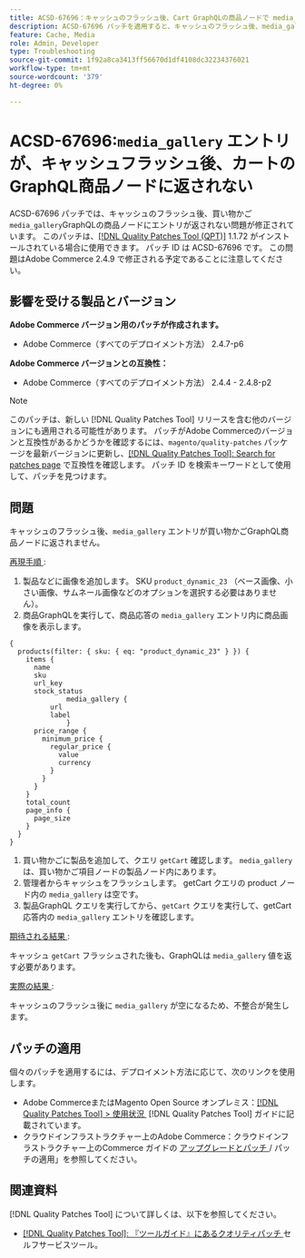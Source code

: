 ```yaml
---
title: ACSD-67696：キャッシュのフラッシュ後、Cart GraphQLの商品ノードで media_gallery エントリが返されない
description: ACSD-67696 パッチを適用すると、キャッシュのフラッシュ後、media_gallery エントリが買い物かごのGraphQL製品ノードに返されないAdobe Commerceの問題を修正できます。
feature: Cache, Media
role: Admin, Developer
type: Troubleshooting
source-git-commit: 1f92a8ca3413ff56670d1df4108dc32234376021
workflow-type: tm+mt
source-wordcount: '379'
ht-degree: 0%

---
```



# ACSD-67696:`media_gallery` エントリが、キャッシュフラッシュ後、カートのGraphQL商品ノードに返されない

ACSD-67696 パッチでは、キャッシュのフラッシュ後、買い物かご `media_gallery`GraphQLの商品ノードにエントリが返されない問題が修正されています。 このパッチは、[[!DNL Quality Patches Tool (QPT)]](/help/tools/quality-patches-tool/quality-patches-tool-to-self-serve-quality-patches.md) 1.1.72 がインストールされている場合に使用できます。 パッチ ID は ACSD-67696 です。 この問題はAdobe Commerce 2.4.9 で修正される予定であることに注意してください。

## 影響を受ける製品とバージョン

**Adobe Commerce バージョン用のパッチが作成されます。**

* Adobe Commerce（すべてのデプロイメント方法） 2.4.7-p6

**Adobe Commerce バージョンとの互換性：**

* Adobe Commerce（すべてのデプロイメント方法） 2.4.4 - 2.4.8-p2

>[!NOTE]
>
>このパッチは、新しい [!DNL Quality Patches Tool] リリースを含む他のバージョンにも適用される可能性があります。 パッチがAdobe Commerceのバージョンと互換性があるかどうかを確認するには、`magento/quality-patches` パッケージを最新バージョンに更新し、[[!DNL Quality Patches Tool]: Search for patches page](https://experienceleague.adobe.com/tools/commerce-quality-patches/index.html) で互換性を確認します。 パッチ ID を検索キーワードとして使用して、パッチを見つけます。

## 問題

キャッシュのフラッシュ後、`media_gallery` エントリが買い物かごGraphQL商品ノードに返されません。

<u> 再現手順 </u>:

1. 製品などに画像を追加します。 SKU `product_dynamic_23` （ベース画像、小さい画像、サムネール画像などのオプションを選択する必要はありません）。
1. 商品GraphQLを実行して、商品応答の `media_gallery` エントリ内に商品画像を表示します。

```
{
  products(filter: { sku: { eq: "product_dynamic_23" } }) {
    items {
      name
      sku
      url_key
      stock_status
			  media_gallery {
          url
          label
			  }
      price_range {
        minimum_price {
          regular_price {
            value
            currency
          }
        }
      }
    }
    total_count
    page_info {
      page_size
    }
  }
}
```

1. 買い物かごに製品を追加して、クエリ `getCart` 確認します。 `media_gallery` は、買い物かご項目ノードの製品ノード内にあります。
1. 管理者からキャッシュをフラッシュします。 getCart クエリの product ノード内の `media_gallery` は空です。
1. 製品GraphQL クエリを実行してから、`getCart` クエリを実行して、getCart 応答内の `media_gallery` エントリを確認します。

<u> 期待される結果 </u>:

キャッシュ `getCart` フラッシュされた後も、GraphQLは `media_gallery` 値を返す必要があります。

<u> 実際の結果 </u>:

キャッシュのフラッシュ後に `media_gallery` が空になるため、不整合が発生します。

## パッチの適用

個々のパッチを適用するには、デプロイメント方法に応じて、次のリンクを使用します。

* Adobe CommerceまたはMagento Open Source オンプレミス：[[!DNL Quality Patches Tool] > 使用状況 &#x200B;](/help/tools/quality-patches-tool/usage.md) [!DNL Quality Patches Tool] ガイドに記載されています。
* クラウドインフラストラクチャー上のAdobe Commerce：クラウドインフラストラクチャー上のCommerce ガイドの [&#x200B; アップグレードとパッチ &#x200B;](https://experienceleague.adobe.com/docs/commerce-cloud-service/user-guide/develop/upgrade/apply-patches.html)/ パッチの適用」を参照してください。

## 関連資料

[!DNL Quality Patches Tool] について詳しくは、以下を参照してください。

* [[!DNL Quality Patches Tool]: 『ツールガイド』にあるクオリティパッチ &#x200B;](/help/tools/quality-patches-tool/quality-patches-tool-to-self-serve-quality-patches.md) セルフサービスツール。
